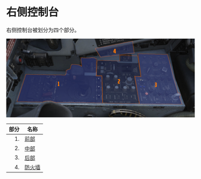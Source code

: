 # 右侧控制台

右侧控制台被划分为四个部分。

![wso_right_console](../../../img/wso_right_console.jpg)

| 部分 | 名称                        |
| ------: | --------------------------- |
|      1. | [前部](front_section.md)   |
|      2. | [中部](center_section.md) |
|      3. | [后部](aft_section.md)       |
|      4. | [防火墙](wall.md)             |
